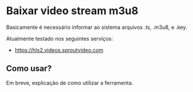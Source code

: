 # Baixar video stream m3u8
Basicamente é necessário informar ao sistema arquivos .ts, .m3u8, e .key.

Atualmente testado nos seguintes serviços:
- https://hls2.videos.sproutvideo.com


## Como usar?
Em breve, explicação de como utilizar a ferramenta.
